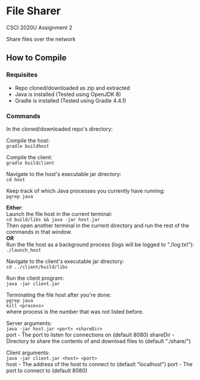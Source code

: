 # File Sharer

<p>CSCI 2020U Assignment 2</p>

<p>Share files over the network</p>


## How to Compile

### Requisites
* Repo cloned/downloaded as zip and extracted
* Java is installed (Tested using OpenJDK 8)
* Gradle is installed (Tested using Gradle 4.4.1)

### Commands

In the cloned/downloaded repo's directory:  

Compile the host:  
`gradle buildhost`

Compile the client:  
`gradle buildclient`

Navigate to the host's executable jar directory:  
`cd host`

Keep track of which Java processes you currently have running:  
`pgrep java`

**Either**:  
Launch the file host in the current terminal:  
`cd build/libs && java -jar host.jar`  
Then open another terminal in the current directory and run the rest of the commands in that window.  
**OR**  
Run the file host as a background process (logs will be logged to "./log.txt"):  
`./launch_host`

Navigate to the client's executable jar directory:  
`cd ../client/build/libs`

Run the client program:  
`java -jar client.jar`

Terminating the file host after you're done:  
`pgrep java`  
`kill <process>`  
where process is the number that was not listed before.  



Server arguments:  
`java -jar host.jar <port> <shareDir>`  
port - The port to listen for connections on (default 8080)
shareDir - Directory to share the contents of and download files to (default "./share/")

Client arguments:  
`java -jar client.jar <host> <port>`  
host - The address of the host to connect to (default "localhost")
port - The port to connect to (default 8080)
